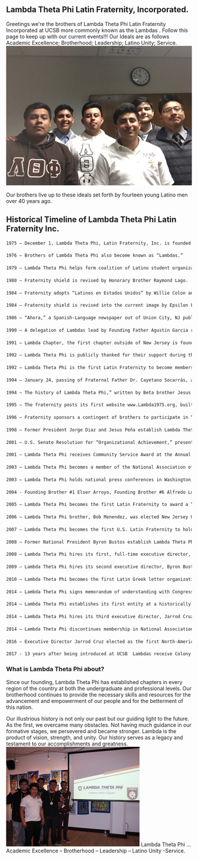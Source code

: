 ## Lambda Theta Phi Latin Fraternity, Incorporated.

Greetings we're the brothers of Lambda Theta Phi Latin Fraternity Incorporated at UCSB more commonly known as the Lambdas . Follow this page to keep up with our current events!!!
Our Ideals are as follows 
Academic Excellence;
Brotherhood; Leadership; 
Latino Unity; 
Service. 
![](https://github.com/santabarbaralambdas/Leaders-of-the-Latino-Greek-Movement/blob/master/2017-04-03%2022.00.06-2.jpg?raw=true)

Our brothers live up to these ideals set forth by fourteen young Latino men over 40 years ago.






## Historical Timeline of Lambda Theta Phi Latin Fraternity Inc.
```markdown
1975 – December 1, Lambda Theta Phi, Latin Fraternity, Inc. is founded.

1976 – Brothers of Lambda Theta Phi also become known as “Lambdas.”

1979 – Lambda Theta Phi helps form coalition of Latino student organizations to protest a lack of services to Latino students at Kean College (now Kean University); it is the first mention of a “Latino Fraternity” in any print media in the U.S.

1980 – Fraternity shield is revised by Honorary Brother Raymond Lago.

1984 – Fraternity adopts “Latinos en Estados Unidos” by Willie Colon and Celia Cruz as its official song as proposed by the Founding Line of Epsilon Chapter.

1984 – Fraternity shield is revised into the current image by Epsilon Founding Brother Daniel Sedares under the guidance of Fraternal Father Cayetano Socarrás.

1986 – “Ahora,” a Spanish-Language newspaper out of Union City, NJ publishes a 2 ½ page article on the fraternity, the first story every printed about a Latino Greek Letter Organization (LGLO) in a Spanish-Language newspaper in the U.S.

1990 – A delegation of Lambdas lead by Founding Father Agustin Garcia represents the fraternity at the International Cuban Youth Conference for a Free Cuba (translated from Spanish) in Miami, FL; the fraternity was the only non-Cuban (specific) organization to participate and make a presentation at the event

1991 – Lambda Chapter, the first chapter outside of New Jersey is founded at the University of Connecticut.

1992 – Lambda Theta Phi is publicly thanked for their support during the acceptance speech of Brother Robert Menendez during his victory speech after being elected to Congress.

1992 – Lambda Theta Phi is the first Latin Fraternity to become members of the North-American Interfraternity Conference.

1994 – January 24, passing of Fraternal Father Dr. Cayetano Socarrás, affectionately known as Chacho to those brothers who have had the privilege of meeting him.

1994 – The history of Lambda Theta Phi,” written by Beta brother Jesus Peña, is published, making Lambda Theta Phi the first LGLO to have a published history book.

1995 – The fraternity posts its first website www.Lambda1975.org, built and designed by brothers Juan Aguilar and Carlos Morales.

1996 – Fraternity sponsors a contingent of brothers to participate in “’96 Será” a demonstration in Washington, DC to protest a wave of anti-immigrant legislation.

1998 – Former President Jorge Diaz and Jesus Peña establish Lambda Theta Phi Educational Foundation, a 501(c) (3) entity.

2001 – U.S. Senate Resolution for “Organizational Achievement,” presented to Lambda Theta Phi at our Annual Awards Banquet, November 25, from Senator Joseph Lieberman.

2001 – Lambda Theta Phi receives Community Service Award at the Annual Latino Greeks.com & NALFO Awards Gala.

2003 – Lambda Theta Phi becomes a member of the National Association of Latino Fraternal Organizations (NALFO).

2003 – Lambda Theta Phi holds national press conferences in Washington, D.C. and organizes students and alumni across the country to protest a media merger that they believed would create a monopoly of Spanish-language media.

2004 - Founding Brother #1 Elser Arroyo, Founding Brother #6 Alfredo Luna, Founding Brother #8 Emanuel Garcia, Founding Brother #9 Sergio Saucedo, Founding Brother #10 Carlos Peraza, and Founding Brother #11 Ramon Garcia as men of vision establish Santa Barbara Colony.

2005 – Lambda Theta Phi becomes the first Latin Fraternity to award a “Latina Scholarship” at its national awards banquet.

2006 – Lambda Theta Phi brother, Bob Menendez, was elected New Jersey U.S. Senator.

2007 – Lambda Theta Phi becomes the first U.S. Latin Fraternity to hold a Conference in Puerto Rico.

2008 – Former National President Byron Bustos establish Lambda Theta Phi Board of Trustees.

2008 – Lambda Theta Phi hires its first, full-time executive director, Gary Ballinger.

2009 – Lambda Theta Phi hires its second executive director, Byron Bustos.

2010 – Lambda Theta Phi becomes the first Latin Greek letter organization to be attributed by the institution it was founded (Kean University).

2014 – Lambda Theta Phi signs memorandum of understanding with Congressional Hispanic Caucus Institute (CHCI) as national philanthropic partner.

2014 – Lambda Theta Phi establishes its first entity at a historically Black college/university with the Johnson C. Smith University Colony.

2014 – Lambda Theta Phi hires its third executive director, Jarrod Cruz.

2014 – Lambda Theta Phi discontinues membership in National Association of Latino Fraternal Organizations (NALFO).

2016 – Executive Director Jarrod Cruz elected as the first North-American Interfraternity Conference (NIC) Fraternity Growth Accelorator (FGA) Council Representative.

2017 - 13 years after being introduced at UCSB  Lambdas receive Colony Status at UCSB under the Historically Black and Latino Greek Council
```
### What is Lambda Theta Phi about?

Since our founding, Lambda Theta Phi has established chapters in every region of the country at both the undergraduate and professional levels. Our brotherhood continues to provide the necessary skills and resources for the advancement and empowerment of our people and for the betterment of this nation.

Our illustrious history is not only our past but our guiding light to the future. As the first, we overcame many obstacles. Not having much guidance in our formative stages, we persevered and became stronger. Lambda is the product of vision, strength, and unity. Our history serves as a legacy and testament to our accomplishments and greatness.
![](https://github.com/santabarbaralambdas/Leaders-of-the-Latino-Greek-Movement/blob/master/2017-04-26%2019.30.55.jpg?raw=true)
Lambda Theta Phi … Academic Excellence – Brotherhood – Leadership – Latino Unity -Service.

